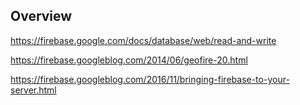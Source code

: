 ## Overview

https://firebase.google.com/docs/database/web/read-and-write

https://firebase.googleblog.com/2014/06/geofire-20.html

https://firebase.googleblog.com/2016/11/bringing-firebase-to-your-server.html

